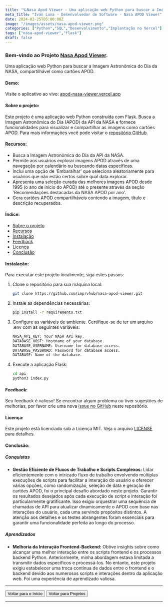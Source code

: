 ```yaml
---
title: "🪐Nasa Apod Viewer - Uma aplicação web Python para buscar a Imagem Astronômica do Dia da NASA, compartilhável como cartões APOD."
meta_title: "Iván Luna - Desenvolvedor de Software - Nasa APOD Viewer"
date: 2024-02-25T05:00:00Z
image: "/images/assets/nasa-apod-viewer.png"
categories: ["Python","SQL","Desenvolvimento","Implantação no Vercel"]
tags: ["nasa-apod-viewer","flask"]
draft: false
---
```


### Bem-vindo ao Projeto [Nasa Apod Viewer](https://apod-nasa-viewer.vercel.app/).

Uma aplicação web Python para buscar a Imagem Astronômica do Dia da NASA, compartilhável como cartões APOD.

#### Demo:

Visite o aplicativo ao vivo: [apod-nasa-viewer.vercel.app](https://apod-nasa-viewer.vercel.app)

#### Sobre o projeto:

Este projeto é uma aplicação web Python construída com Flask. Busca a Imagem Astronômica do Dia (APOD) da API da NASA e fornece funcionalidades para visualizar e compartilhar as imagens como cartões APOD. Para mais informações você pode visitar o [repositório GitHub](https://github.com/imprvhub/nasa-apod-viewer).

#### Recursos:

- Busca a Imagem Astronômica do Dia da API da NASA.
- Permite aos usuários explorar imagens APOD através de uma navegação por calendário ou buscando datas específicas.
- Inclui uma opção de 'Embaralhar' que seleciona aleatoriamente para usuários que não estão certos sobre qual data explorar.
- Apresenta uma seleção curada das melhores imagens APOD desde 1995 (o ano de início do APOD) até o presente através da seção 'Recomendações destacadas da NASA APOD por ano'.
- Gera cartões APOD compartilháveis contendo a imagem, título e descrição recuperados.

#### Índice:

- [Sobre o projeto](#sobre-o-projeto)
- [Recursos](#recursos)
- [Instalação](#instalação)
- [Feedback](#feedback)
- [Licença](#licença)
- [Conclusão](#conclusão)

#### Instalação:

Para executar este projeto localmente, siga estes passos:

1. Clone o repositório para sua máquina local:

   ```bash
   git clone https://github.com/imprvhub/nasa-apod-viewer.git
   ```

2. Instale as dependências necessárias:

    ```bash
   pip install -r requirements.txt
   ```

3. Configure as variáveis de ambiente. Certifique-se de ter um arquivo .env com as seguintes variáveis:

     ```bash
    NASA_API_KEY: Your NASA API key.
    DATABASE_HOST: Hostname of your database.
    DATABASE_USERNAME: Username for database access.
    DATABASE_PASSWORD: Password for database access.
    DATABASE: Name of the database.
   ```

4. Execute a aplicação Flask:
    ```bash
   cd api
   python3 index.py
   ```

#### Feedback:

Seu feedback é valioso! Se encontrar algum problema ou tiver sugestões de melhorias, por favor crie uma nova [issue no GitHub](https://github.com/imprvhub/nasa-apod-viewer/issues/new) neste repositório.

#### Licença:

Este projeto está licenciado sob a Licença MIT. Veja o arquivo [LICENSE](https://github.com/imprvhub/nasa-apod-viewer/blob/main/LICENSE.md) para detalhes.

#### Conclusão:

##### Conquistas

- **Gestão Eficiente de Fluxos de Trabalho e Scripts Complexos:** Lidar eficientemente com o intricado fluxo de trabalho envolvendo múltiplas execuções de scripts para facilitar a interação do usuário e oferecer várias opções, como randomização, seleção de data e geração de cartões APOD, foi o principal desafio abordado neste projeto. Garantir os resultados desejados após cada execução de script e interação foi particularmente gratificante. Isso exigiu orquestrar uma sequência de chamadas de API para atualizar dinamicamente o APOD com base nas interações do usuário, cada uma servindo propósitos distintos. A atenção aos detalhes e os testes abrangentes foram essenciais para garantir uma funcionalidade perfeita ao longo do processo.

##### Aprendizados

- **Melhoria da Interação Frontend-Backend:** Obtive insights sobre como alcançar uma melhor interação entre os scripts frontend e os processos backend Python. Anteriormente, minha abordagem estava limitada a transmitir dados específicos e processá-los. No entanto, este projeto exigiu estabelecer uma troca contínua de dados entre o frontend e o backend devido aos numerosos scripts e interações dentro da aplicação web. Foi uma experiência de aprendizado valiosa.

---
<div class="flex justify-between">
      <button class="btn btn-primary" onclick="window.location.href='/';">Voltar para o Início</button>
      <button class="btn btn-primary" onclick="window.location.href='/projetos';">Voltar para Projetos</button>     
</div>

---
